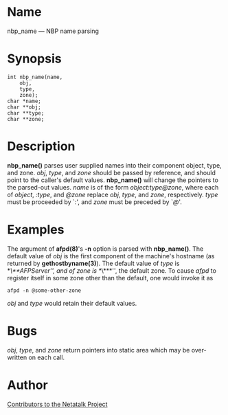 # Name

nbp_name — NBP name parsing

# Synopsis

    int nbp_name(name,
        obj,
        type,
        zone);
    char *name;
    char **obj;
    char **type;
    char **zone;

# Description

**nbp_name()** parses user supplied names into their component object,
type, and zone. *obj*, *type*, and *zone* should be passed by reference,
and should point to the caller's default values. **nbp_name()** will
change the pointers to the parsed-out values. *name* is of the form
*object:type@zone*, where each of *object*, *:type*, and *@zone*
replace *obj*, *type*, and *zone*, respectively. *type* must be
proceeded by \`*:*', and *zone* must be preceded by \`*@*'.

# Examples

The argument of **afpd(8)**'s **-n** option is parsed with **nbp_name()**. The
default value of *obj* is the first component of the machine's hostname
(as returned by **gethostbyname(3)**). The default value of *type* is
\**\\**AFPServer'', and of *zone* is \**\\**\*'', the default zone. To cause
*afpd* to register itself in some zone other than the default, one would
invoke it as

    afpd -n @some-other-zone

*obj* and *type* would retain their default values.

# Bugs

*obj*, *type*, and *zone* return pointers into static area which may be
over-written on each call.

# Author

[Contributors to the Netatalk Project](https://netatalk.io/contributors)
